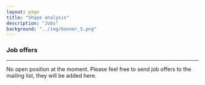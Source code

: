 ```yaml
---
layout: page
title: "Shape analysis"
description: "Jobs"
background: "../img/banner_5.png"
---
```



### Job offers

<hr>
<p>No open position at the moment. Please feel free to send job offers to the mailing list, they will be added here.</p>

<!--
<h5>CIFRE PhD &#8212; automatic estimation of body measurements from 3D scans acquired by a smartphone
<a id="2023_MyFit_Feydy" /></h5>
<p>
<b>Keywords:</b> shape registration, landmark annotation, healthcare.
<br/>
<b>Location:</b> MyFit Solutions, Lyon Perrache (main office) + Inria Paris.
<br/>
<b>Contact:</b> <a href="mailto:administration@myfit-solutions.com,jean.feydy@inria.fr">MyFit Solutions and Jean Feydy</a>.
<br/>
<b>Links:</b> <a href="2023_MyFit_Feydy.pdf">detailed offer</a>,
<a href="https://myfit-solutions.com/en/">company website</a>,
<a href="https://www.jeanfeydy.com/">academic advisor</a>.
</p>
-->
